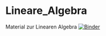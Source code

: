 # Lineare_Algebra
Material zur Linearen Algebra
[![Binder](https://mybinder.org/badge_logo.svg)](https://mybinder.org/v2/gh/uja-works/Lineare_Algebra/blob/main/Lineare_Algebra_mit_Sympy.ipynb/HEAD)
